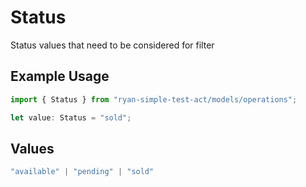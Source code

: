 # Status

Status values that need to be considered for filter

## Example Usage

```typescript
import { Status } from "ryan-simple-test-act/models/operations";

let value: Status = "sold";
```

## Values

```typescript
"available" | "pending" | "sold"
```